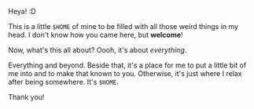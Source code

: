 Heya! :D

This is a little `$HOME` of mine to be filled with all those weird
things in my head. I don't know how you came here, but **welcome**!

Now, what's this all about? Oooh, it's about *everything*.

Everything and beyond. Beside that, it's a place for me to put a little
bit of me into and to make that known to you. Otherwise, it's just where
I relax after being somewhere. It's `$HOME`.

Thank you!
